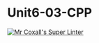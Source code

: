 # Unit6-03-CPP
[![Mr Coxall's Super Linter](https://github.com/ICS3U-Programming-Aaron-R-V-K/Unit6-03-CPP/workflows/Mr%20Coxall's%20Super%20Linter/badge.svg)](https://github.com/ICS3U-Programming-Aaron-R-V-K/Unit6-03-CPP/actions/)
